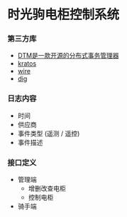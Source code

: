 # 时光驹电柜控制系统

### 第三方库
- [DTM是一款开源的分布式事务管理器](https://www.dtm.pub/guide/start.html)
- [kratos](https://go-kratos.dev/docs)
- [wire](https://zhuanlan.zhihu.com/p/399101012)
- [dig](https://darjun.github.io/2020/02/22/godailylib/dig/)

### 日志内容
- 时间
- 供应商
- 事件类型 (遥测 / 遥控)
- 事件描述

### 接口定义
- 管理端
  - 增删改查电柜
  - 控制电柜
- 骑手端
